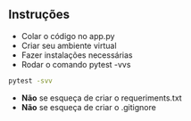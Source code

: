 ## Instruções

- Colar o código no app.py
- Criar seu ambiente virtual
- Fazer instalações necessárias
- Rodar o comando pytest -vvs

```bash
pytest -svv
```

- **Não** se esqueça de criar o requeriments.txt
- **Não** se esqueça de criar o .gitignore
